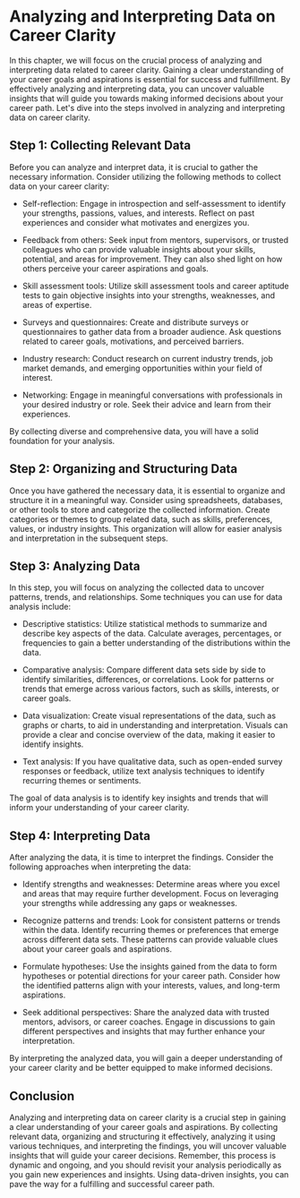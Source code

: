 # Analyzing and Interpreting Data on Career Clarity

In this chapter, we will focus on the crucial process of analyzing and interpreting data related to career clarity. Gaining a clear understanding of your career goals and aspirations is essential for success and fulfillment. By effectively analyzing and interpreting data, you can uncover valuable insights that will guide you towards making informed decisions about your career path. Let's dive into the steps involved in analyzing and interpreting data on career clarity.

## **Step 1: Collecting Relevant Data**

Before you can analyze and interpret data, it is crucial to gather the necessary information. Consider utilizing the following methods to collect data on your career clarity:

- Self-reflection: Engage in introspection and self-assessment to identify your strengths, passions, values, and interests. Reflect on past experiences and consider what motivates and energizes you.
    
- Feedback from others: Seek input from mentors, supervisors, or trusted colleagues who can provide valuable insights about your skills, potential, and areas for improvement. They can also shed light on how others perceive your career aspirations and goals.
    
- Skill assessment tools: Utilize skill assessment tools and career aptitude tests to gain objective insights into your strengths, weaknesses, and areas of expertise.
    
- Surveys and questionnaires: Create and distribute surveys or questionnaires to gather data from a broader audience. Ask questions related to career goals, motivations, and perceived barriers.
    
- Industry research: Conduct research on current industry trends, job market demands, and emerging opportunities within your field of interest.
    
- Networking: Engage in meaningful conversations with professionals in your desired industry or role. Seek their advice and learn from their experiences.
    

By collecting diverse and comprehensive data, you will have a solid foundation for your analysis.

## **Step 2: Organizing and Structuring Data**

Once you have gathered the necessary data, it is essential to organize and structure it in a meaningful way. Consider using spreadsheets, databases, or other tools to store and categorize the collected information. Create categories or themes to group related data, such as skills, preferences, values, or industry insights. This organization will allow for easier analysis and interpretation in the subsequent steps.

## **Step 3: Analyzing Data**

In this step, you will focus on analyzing the collected data to uncover patterns, trends, and relationships. Some techniques you can use for data analysis include:

- Descriptive statistics: Utilize statistical methods to summarize and describe key aspects of the data. Calculate averages, percentages, or frequencies to gain a better understanding of the distributions within the data.
    
- Comparative analysis: Compare different data sets side by side to identify similarities, differences, or correlations. Look for patterns or trends that emerge across various factors, such as skills, interests, or career goals.
    
- Data visualization: Create visual representations of the data, such as graphs or charts, to aid in understanding and interpretation. Visuals can provide a clear and concise overview of the data, making it easier to identify insights.
    
- Text analysis: If you have qualitative data, such as open-ended survey responses or feedback, utilize text analysis techniques to identify recurring themes or sentiments.
    

The goal of data analysis is to identify key insights and trends that will inform your understanding of your career clarity.

## **Step 4: Interpreting Data**

After analyzing the data, it is time to interpret the findings. Consider the following approaches when interpreting the data:

- Identify strengths and weaknesses: Determine areas where you excel and areas that may require further development. Focus on leveraging your strengths while addressing any gaps or weaknesses.
    
- Recognize patterns and trends: Look for consistent patterns or trends within the data. Identify recurring themes or preferences that emerge across different data sets. These patterns can provide valuable clues about your career goals and aspirations.
    
- Formulate hypotheses: Use the insights gained from the data to form hypotheses or potential directions for your career path. Consider how the identified patterns align with your interests, values, and long-term aspirations.
    
- Seek additional perspectives: Share the analyzed data with trusted mentors, advisors, or career coaches. Engage in discussions to gain different perspectives and insights that may further enhance your interpretation.
    

By interpreting the analyzed data, you will gain a deeper understanding of your career clarity and be better equipped to make informed decisions.

## **Conclusion**

Analyzing and interpreting data on career clarity is a crucial step in gaining a clear understanding of your career goals and aspirations. By collecting relevant data, organizing and structuring it effectively, analyzing it using various techniques, and interpreting the findings, you will uncover valuable insights that will guide your career decisions. Remember, this process is dynamic and ongoing, and you should revisit your analysis periodically as you gain new experiences and insights. Using data-driven insights, you can pave the way for a fulfilling and successful career path.
